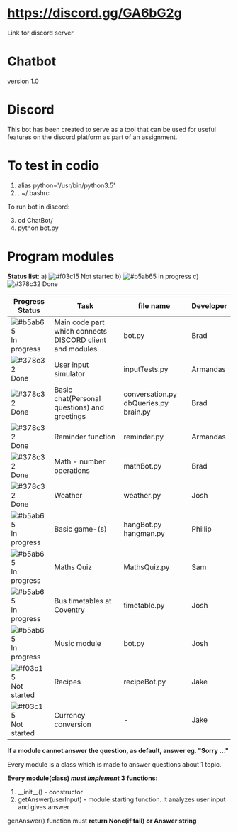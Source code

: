 # https://discord.gg/GA6bG2g
Link for discord server
# Chatbot
version 1.0
# Discord
This bot has been created to serve as a tool that can be used for useful features
on the discord platform as part of an assignment.

# To test in codio
1) alias python='/usr/bin/python3.5'
2) . ~/.bashrc

To run bot in discord:

3) cd ChatBot/
4) python bot.py

# Program modules

**Status list**:
a) ![#f03c15](https://placehold.it/15/f03c15/000000?text=+) Not started
b) ![#b5ab65](https://placehold.it/15/b5ab65/000000?text=+) In progress
c) ![#378c32](https://placehold.it/15/378c32/000000?text=+) Done

| Progress Status | Task | file name | Developer |
| --- | --- | --- | --- |
| ![#b5ab65](https://placehold.it/15/b5ab65/000000?text=+) In progress | Main code part which connects DISCORD client and modules | bot.py | Brad |
| ![#378c32](https://placehold.it/15/378c32/000000?text=+) Done | User input simulator | inputTests.py | Armandas |
| ![#378c32](https://placehold.it/15/378c32/000000?text=+) Done | Basic chat(Personal questions) and greetings | conversation.py dbQueries.py brain.py | Brad |
| ![#378c32](https://placehold.it/15/378c32/000000?text=+) Done | Reminder function | reminder.py | Armandas |
| ![#378c32](https://placehold.it/15/378c32/000000?text=+) Done | Math - number operations | mathBot.py | Brad |
| ![#378c32](https://placehold.it/15/378c32/000000?text=+) Done | Weather | weather.py | Josh |
| ![#b5ab65](https://placehold.it/15/b5ab65/000000?text=+) In progress | Basic game-(s) | hangBot.py hangman.py | Phillip |
| ![#b5ab65](https://placehold.it/15/b5ab65/000000?text=+) In progress | Maths Quiz | MathsQuiz.py | Sam |
| ![#b5ab65](https://placehold.it/15/b5ab65/000000?text=+) In progress | Bus timetables at Coventry | timetable.py | Josh |
| ![#b5ab65](https://placehold.it/15/b5ab65/000000?text=+) In progress | Music module | bot.py | Josh |
| ![#f03c15](https://placehold.it/15/f03c15/000000?text=+) Not started | Recipes | recipeBot.py | Jake |
| ![#f03c15](https://placehold.it/15/f03c15/000000?text=+) Not started | Currency conversion | - | Jake |


**If a module cannot answer the question, as default, answer eg. "Sorry ..."**

Every module is a class which is made to answer questions about 1 topic.

**Every module(class) _must implement_ 3 functions:**
1. \_\_init\_\_() - constructor
2. getAnswer(userInput) - module starting function. It analyzes user input and gives answer

genAnswer() function must **return None(if fail) or Answer string**

